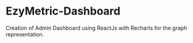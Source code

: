 # EzyMetric-Dashboard
Creation of Admin Dashboard using ReactJs with Recharts for the graph representation.
